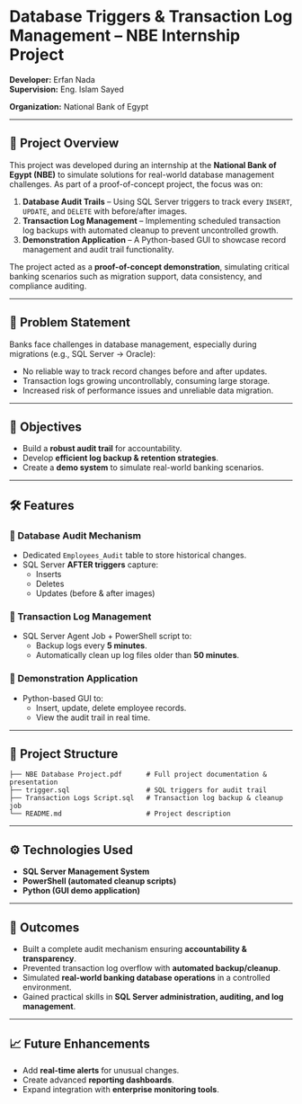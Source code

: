 # Database Triggers & Transaction Log Management – NBE Internship Project  

**Developer:** Erfan Nada  
**Supervision:** Eng. Islam Sayed 

**Organization:** National Bank of Egypt

---

## 📌 Project Overview  
This project was developed during an internship at the **National Bank of Egypt (NBE)** to simulate solutions for real-world database management challenges. As part of a proof-of-concept project, the focus was on:  

1. **Database Audit Trails** – Using SQL Server triggers to track every `INSERT`, `UPDATE`, and `DELETE` with before/after images.  
2. **Transaction Log Management** – Implementing scheduled transaction log backups with automated cleanup to prevent uncontrolled growth.  
3. **Demonstration Application** – A Python-based GUI to showcase record management and audit trail functionality.  

The project acted as a **proof-of-concept demonstration**, simulating critical banking scenarios such as migration support, data consistency, and compliance auditing.  

---

## 🚩 Problem Statement  
Banks face challenges in database management, especially during migrations (e.g., SQL Server → Oracle):  
- No reliable way to track record changes before and after updates.  
- Transaction logs growing uncontrollably, consuming large storage.  
- Increased risk of performance issues and unreliable data migration.  

---

## 🎯 Objectives  
- Build a **robust audit trail** for accountability.  
- Develop **efficient log backup & retention strategies**.  
- Create a **demo system** to simulate real-world banking scenarios.  

---

## 🛠️ Features  

### 🔹 Database Audit Mechanism  
- Dedicated `Employees_Audit` table to store historical changes.  
- SQL Server **AFTER triggers** capture:  
  - Inserts  
  - Deletes  
  - Updates (before & after images)  

### 🔹 Transaction Log Management  
- SQL Server Agent Job + PowerShell script to:  
  - Backup logs every **5 minutes**.  
  - Automatically clean up log files older than **50 minutes**.  

### 🔹 Demonstration Application  
- Python-based GUI to:  
  - Insert, update, delete employee records.  
  - View the audit trail in real time.  

---

## 📂 Project Structure  

```
├── NBE Database Project.pdf      # Full project documentation & presentation
├── trigger.sql                   # SQL triggers for audit trail
├── Transaction Logs Script.sql   # Transaction log backup & cleanup job
└── README.md                     # Project description
```

---

## ⚙️ Technologies Used  
- **SQL Server Management System**  
- **PowerShell (automated cleanup scripts)**  
- **Python (GUI demo application)**  

---

## 🚀 Outcomes  
- Built a complete audit mechanism ensuring **accountability & transparency**.  
- Prevented transaction log overflow with **automated backup/cleanup**.  
- Simulated **real-world banking database operations** in a controlled environment.  
- Gained practical skills in **SQL Server administration, auditing, and log management**.  

---

## 📈 Future Enhancements  
- Add **real-time alerts** for unusual changes.  
- Create advanced **reporting dashboards**.  
- Expand integration with **enterprise monitoring tools**.  
